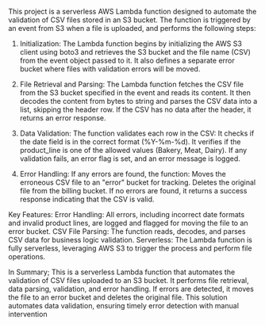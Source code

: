 This project is a serverless AWS Lambda function designed to automate the validation of CSV files stored in an S3 bucket. The function is triggered by an event from S3 when a file is uploaded, and performs the following steps:

1. Initialization:
The Lambda function begins by initializing the AWS S3 client using boto3 and retrieves the S3 bucket and the file name (CSV) from the event object passed to it.
It also defines a separate error bucket where files with validation errors will be moved.

2. File Retrieval and Parsing:
The Lambda function fetches the CSV file from the S3 bucket specified in the event and reads its content.
It then decodes the content from bytes to string and parses the CSV data into a list, skipping the header row. If the CSV has no data after the header, it returns an error response.

3. Data Validation:
The function validates each row in the CSV:
It checks if the date field is in the correct format (%Y-%m-%d).
It verifies if the product_line is one of the allowed values (Bakery, Meat, Dairy).
If any validation fails, an error flag is set, and an error message is logged.

4. Error Handling:
If any errors are found, the function:
Moves the erroneous CSV file to an "error" bucket for tracking.
Deletes the original file from the billing bucket.
If no errors are found, it returns a success response indicating that the CSV is valid.

Key Features:
Error Handling: All errors, including incorrect date formats and invalid product lines, are logged and flagged for moving the file to an error bucket.
CSV File Parsing: The function reads, decodes, and parses CSV data for business logic validation.
Serverless: The Lambda function is fully serverless, leveraging AWS S3 to trigger the process and perform file operations.


In Summary;
This is a  serverless Lambda function that automates the validation of CSV files uploaded to an S3 bucket. It performs file retrieval, data parsing, validation, and error handling. If errors are detected, it moves the file to an error bucket and deletes the original file. This solution automates data validation, ensuring timely error detection with manual intervention
